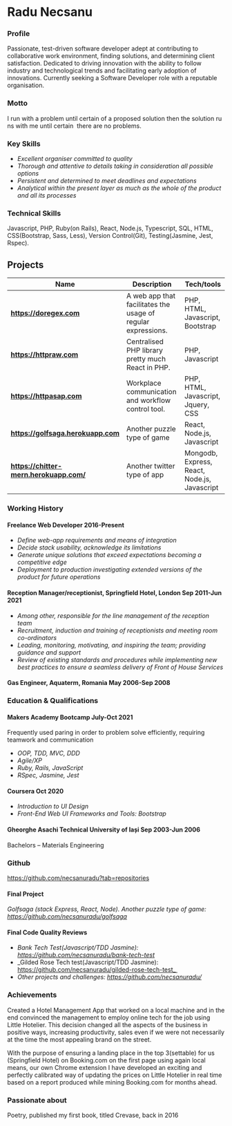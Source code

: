 # Radu Necsanu

### Profile
Passionate, test-driven software developer adept at contributing to collaborative work environment, finding solutions, and determining client satisfaction.
Dedicated to driving innovation with the ability to follow industry and technological trends and facilitating early adoption of innovations. Currently seeking a Software Developer role with a reputable organisation.

### Motto
I run with a problem until certain of a proposed solution then the solution runs with me until certain 
there are no problems.

### Key Skills
* _Excellent organiser committed to quality_
* _Thorough and attentive to details taking in consideration all possible options_
* _Persistent and determined to meet deadlines and expectations_
* _Analytical within the present layer as much as the whole of the product and all its processes_

### Technical Skills
Javascript, PHP, Ruby(on Rails), React, Node.js, Typescript, SQL, HTML, CSS(Bootstrap, Sass, Less), Version Control(Git), Testing(Jasmine, Jest, Rspec).

## Projects 
| Name                         | Description       | Tech/tools        |
| ---------------------------- | ----------------- | ----------------- |
| **https://doregex.com** | A web app that facilitates the usage of regular expressions. | PHP, HTML, Javascript, Bootstrap |
| **https://httpraw.com** | Centralised PHP library pretty much React in PHP. | PHP, Javascript |
| **https://httpasap.com** | Workplace communication and workflow control tool. | PHP, HTML, Javascript, Jquery, CSS |
| **https://golfsaga.herokuapp.com** | Another puzzle type of game | React, Node.js, Javascript |
| **https://chitter-mern.herokuapp.com/** | Another twitter type of app | Mongodb, Express, React, Node.js, Javascript |

### Working History
#### Freelance Web Developer						2016-Present
* _Define web-app requirements and means of integration_
* _Decide stack usability, acknowledge its limitations_
* _Generate unique solutions that exceed expectations becoming a competitive edge_
* _Deployment to production investigating extended versions of the product for future operations_

#### Reception Manager/receptionist, Springfield Hotel, London		Sep 2011-Jun 2021
* _Among other, responsible for the line management of the reception team_
* _Recruitment, induction and training of receptionists and meeting room co-ordinators_
* _Leading, monitoring, motivating, and inspiring the team; providing guidance and support_
* _Review of existing standards and procedures while implementing new best practices to ensure a seamless delivery of Front of House Services_

#### Gas Engineer, Aquaterm, Romania					May 2006-Sep 2008

### Education & Qualifications
#### Makers Academy Bootcamp						July-Oct 2021
Frequently used paring in order to problem solve efficiently, requiring teamwork and communication
* _OOP, TDD, MVC, DDD_
* _Agile/XP_
* _Ruby, Rails, JavaScript_
* _RSpec, Jasmine, Jest_

#### Coursera								Oct 2020
* _Introduction to UI Design_
* _Front-End Web UI Frameworks and Tools: Bootstrap_

#### Gheorghe Asachi Technical University of Iași			             Sep 2003-Jun 2006
Bachelors – Materials Engineering			



### Github 
https://github.com/necsanuradu?tab=repositories 

#### Final Project  
_Golfsaga (stack Express, React, Node). Another puzzle type of game: https://github.com/necsanuradu/golfsaga_ 

#### Final Code Quality Reviews  
* _Bank Tech Test(Javascript/TDD Jasmine): https://github.com/necsanuradu/bank-tech-test_ 
* _Gilded Rose Tech test(Javascript/TDD Jasmine): https://github.com/necsanuradu/gilded-rose-tech-test_  
* _Other projects and challenges: https://github.com/necsanuradu/_


### Achievements
Created a Hotel Management App that worked on a local machine and in the end convinced the management to employ online tech for the job using Little Hotelier. This decision changed all the aspects of the business in positive ways, increasing productivity, sales even if we were not necessarily at the time the most appealing brand on the street. 

With the purpose of ensuring a landing place in the top 3(settable) for us (Springfield Hotel) on Booking.com on the first page using again local means, our own Chrome extension I have developed an exciting and perfectly calibrated way of updating the prices on Little Hotelier in real time based on a report produced while mining Booking.com for months ahead.

### Passionate about
Poetry, published my first book, titled Crevase, back in 2016







